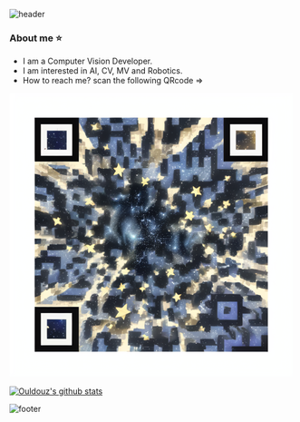 ![header](https://capsule-render.vercel.app/api?type=waving&color=gradient&height=300&section=header&text=Hi%20I'm%20Ouldouz%20Pakpoour&fontSize=40)

### About me :star:
- I am a Computer Vision Developer.
- I am interested in AI, CV, MV and Robotics.
- How to reach me? scan the following QRcode =>

  
<p align="center">
<img src="qr4.png" alt="QRcode" width="500" height="500"/>
<img

-------------------------------------------------------------------------------------------------------------------------------------------------

[![Ouldouz's github stats](https://github-readme-stats.vercel.app/api?username=Ulduzpp&theme=radical)](https://github.com/anuraghazra/github-readme-stats)



![footer](https://capsule-render.vercel.app/api?type=waving&color=gradient&height=120&section=footer)
 

